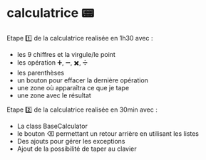 # calculatrice 📟

Etape 1️⃣ de la calculatrice realisée en 1h30 avec : 

- les 9 chiffres et la virgule/le point
- les opération ➕, ➖, ✖️, ➗
- les parenthèses
- un bouton pour effacer la dernière opération 
- une zone où apparaîtra ce que je tape
- une zone avec le résultat


Etape 2️⃣ de la calculatrice realisée en 30min avec : 

- La class BaseCalculator
- le bouton ⌫ permettant un retour arrière en utilisant les listes
- Des ajouts pour gérer les exceptions
- Ajout de la possibilité de taper au clavier


